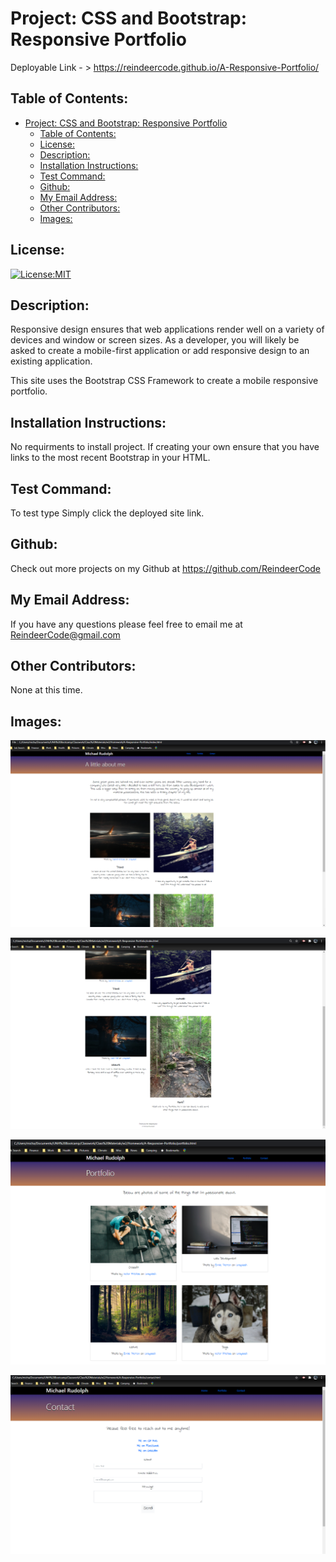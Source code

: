 # Project: CSS and Bootstrap: Responsive Portfolio

  Deployable Link - > https://reindeercode.github.io/A-Responsive-Portfolio/


## Table of Contents: 
- [Project: CSS and Bootstrap: Responsive Portfolio](#project-css-and-bootstrap-responsive-portfolio)
  - [Table of Contents:](#table-of-contents)
  - [License:](#license)
  - [Description:](#description)
  - [Installation Instructions:](#installation-instructions)
  - [Test Command:](#test-command)
  - [Github:](#github)
  - [My Email Address:](#my-email-address)
  - [Other Contributors:](#other-contributors)
  - [Images:](#images)

## License:
[![License:MIT](https://img.shields.io/badge/License-MIT-yellow.svg)](https://opensource.org/licenses/MIT)

## Description:
Responsive design ensures that web applications render well on a variety of devices and window or screen sizes. As a developer, you will likely be asked to create a mobile-first application or add responsive design to an existing application.

This site uses the Bootstrap CSS Framework to create a mobile responsive portfolio.


## Installation Instructions: 
No requirments to install project. If creating your own ensure that you have links to the most recent Bootstrap in your HTML.

## Test Command: 
To test type Simply click the deployed site link.

## Github: 
Check out more projects on my Github at https://github.com/ReindeerCode

## My Email Address:
If you have any questions please feel free to email me at ReindeerCode@gmail.com

## Other Contributors:
None at this time.

## Images:
![Project Screenshot](./assets/Index-NoFooter.png)

![Project Screenshot](./assets/Index-Footer-Stuck.png)

![Project Screenshot](./assets/Profile-Interests.png)

![Project Screenshot](./assets/Contact.png)
